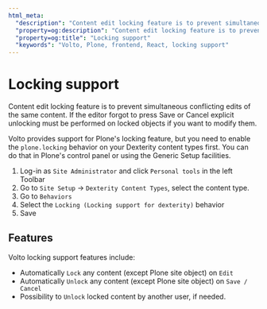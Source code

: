 ```yaml
---
html_meta:
  "description": "Content edit locking feature is to prevent simultaneous conflicting edits of the same content."
  "property=og:description": "Content edit locking feature is to prevent simultaneous conflicting edits of the same content."
  "property=og:title": "Locking support"
  "keywords": "Volto, Plone, frontend, React, locking support"
---
```


# Locking support

Content edit locking feature is to prevent simultaneous conflicting edits of the same content.
If the editor forgot to press Save or Cancel explicit unlocking must be performed on locked objects if you want to modify them.

Volto provides support for Plone's locking feature, but you need to enable the `plone.locking` behavior on your Dexterity content types first. You can do that in Plone's control panel or using the Generic Setup facilities.

1. Log-in as `Site Administrator` and click `Personal tools` in the left Toolbar
2. Go to `Site Setup` -> `Dexterity Content Types`, select the content type.
3. Go to `Behaviors`
4. Select the `Locking (Locking support for dexterity)` behavior
5. Save

## Features

Volto locking support features include:

- Automatically `Lock` any content (except Plone site object) on `Edit`
- Automatically `Unlock` any content (except Plone site object) on `Save / Cancel`
- Possibility to `Unlock` locked content by another user, if needed.
